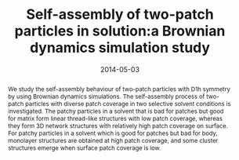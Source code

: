---
title: Self-assembly of two-patch particles in solution:a Brownian dynamics simulation study
authors:
- Yang Li
- 朱有亮
- Yan-Chun Li
- Hu-Jun Qian
- Chia-Chung Sun
date: '2014-05-03'
doi: 10.1080/08927022.2013.819430
publish_types: ['期刊文章']
publication: Molecular Simulation
publication_short: Molecular Simulation
abstract: We study the self-assembly behaviour of two-patch particles  with D1h symmetry by using Brownian dynamics simulations. The  self-assembly process of two-patch particles with diverse patch coverage  in two selective solvent conditions is investigated. The patchy  particles in a solvent that is bad for patches but good for matrix form  linear thread-like structures with low patch coverage, whereas they form  3D network structures with relatively high patch coverage on surface.  For patchy particles in a solvent which is good for patches but bad for  body, monolayer structures are obtained at high patch coverage, and some  cluster structures emerge when surface patch coverage is low.
url_pdf: http://www.tandfonline.com/doi/abs/10.1080/08927022.2013.819430
---
